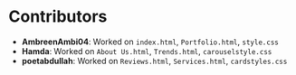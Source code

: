 # Contributors

- **AmbreenAmbi04**: Worked on `index.html`, `Portfolio.html`, `style.css`
- **Hamda**: Worked on `About Us.html`, `Trends.html`, `carouselstyle.css`
- **poetabdullah**: Worked on `Reviews.html`, `Services.html`, `cardstyles.css`
